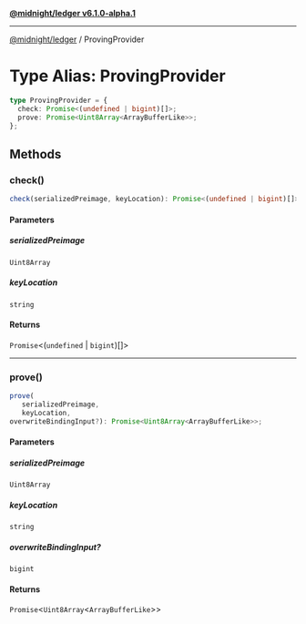 [**@midnight/ledger v6.1.0-alpha.1**](../README.md)

***

[@midnight/ledger](../globals.md) / ProvingProvider

# Type Alias: ProvingProvider

```ts
type ProvingProvider = {
  check: Promise<(undefined | bigint)[]>;
  prove: Promise<Uint8Array<ArrayBufferLike>>;
};
```

## Methods

### check()

```ts
check(serializedPreimage, keyLocation): Promise<(undefined | bigint)[]>;
```

#### Parameters

##### serializedPreimage

`Uint8Array`

##### keyLocation

`string`

#### Returns

`Promise`\<(`undefined` \| `bigint`)[]\>

***

### prove()

```ts
prove(
   serializedPreimage, 
   keyLocation, 
overwriteBindingInput?): Promise<Uint8Array<ArrayBufferLike>>;
```

#### Parameters

##### serializedPreimage

`Uint8Array`

##### keyLocation

`string`

##### overwriteBindingInput?

`bigint`

#### Returns

`Promise`\<`Uint8Array`\<`ArrayBufferLike`\>\>

